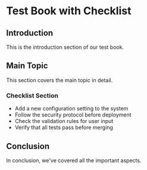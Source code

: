 # Test Book with Checklist

## Introduction
This is the introduction section of our test book.

## Main Topic
This section covers the main topic in detail.

### Checklist Section
- Add a new configuration setting to the system
- Follow the security protocol before deployment
- Check the validation rules for user input
- Verify that all tests pass before merging

## Conclusion
In conclusion, we've covered all the important aspects.
